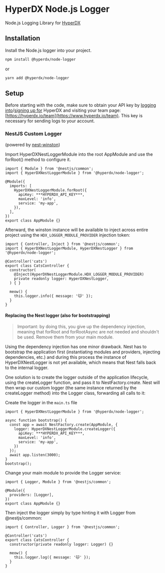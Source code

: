 # HyperDX Node.js Logger

Node.js Logging Library for [HyperDX](https://www.hyperdx.io/)

## Installation

Install the Node.js logger into your project.

```sh
npm install @hyperdx/node-logger
```

or

```sh
yarn add @hyperdx/node-logger
```

## Setup

Before starting with the code, make sure to obtain your API key by
[logging into](https://www.hyperdx.io/login)/[signing up for](https://www.hyperdx.io/register)
HyperDX and visiting your team page:
[https://hyperdx.io/team](https://www.hyperdx.io/team).
This key is necessary for sending logs to your account.

### NestJS Custom Logger

(powered by [nest-winston](https://www.npmjs.com/package/nest-winston?activeTab=readme))

Import HyperDXNestLoggerModule into the root AppModule and use the forRoot() method to configure it.

```
import { Module } from '@nestjs/common';
import { HyperDXNestLoggerModule } from '@hyperdx/node-logger';

@Module({
  imports: [
    HyperDXNestLoggerModule.forRoot({
      apiKey: ***HYPERDX_API_KEY***,
      maxLevel: 'info',
      service: 'my-app',
    }),
  ],
})
export class AppModule {}
```

Afterward, the winston instance will be available to inject across entire project using the `HDX_LOGGER_MODULE_PROVIDER` injection token:

```
import { Controller, Inject } from '@nestjs/common';
import { HyperDXNestLoggerModule, HyperDXNestLogger } from '@hyperdx/node-logger';

@Controller('cats')
export class CatsController {
  constructor(
    @Inject(HyperDXNestLoggerModule.HDX_LOGGER_MODULE_PROVIDER)
    private readonly logger: HyperDXNestLogger,
  ) { }

  meow() {
    this.logger.info({ message: '🐱' });
  }
}
```

#### Replacing the Nest logger (also for bootstrapping)

> Important: by doing this, you give up the dependency injection, meaning that forRoot and forRootAsync are not needed and shouldn't be used. Remove them from your main module.

Using the dependency injection has one minor drawback.
Nest has to bootstrap the application first (instantiating modules and providers, injecting dependencies, etc.)
and during this process the instance of HyperDXNestLogger is not yet available,
which means that Nest falls back to the internal logger.

One solution is to create the logger outside of the application lifecycle,
using the createLogger function, and pass it to NestFactory.create.
Nest will then wrap our custom logger (the same instance returned by the createLogger method) into the Logger class, forwarding all calls to it:

Create the logger in the `main.ts` file

```
import { HyperDXNestLoggerModule } from '@hyperdx/node-logger';

async function bootstrap() {
  const app = await NestFactory.create(AppModule, {
    logger: HyperDXNestLoggerModule.createLogger({
      apiKey: ***HYPERDX_API_KEY***,
      maxLevel: 'info',
      service: 'my-app',
    })
  });
  await app.listen(3000);
}
bootstrap();
```

Change your main module to provide the Logger service:

```
import { Logger, Module } from '@nestjs/common';

@Module({
  providers: [Logger],
})
export class AppModule {}
```

Then inject the logger simply by type hinting it with Logger from @nestjs/common:

```
import { Controller, Logger } from '@nestjs/common';

@Controller('cats')
export class CatsController {
  constructor(private readonly logger: Logger) {}

  meow() {
    this.logger.log({ message: '🐱' });
  }
}
```
